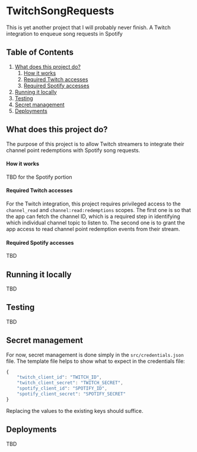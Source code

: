 # TwitchSongRequests
This is yet another project that I will probably never finish. A Twitch 
integration to enqueue song requests in Spotify

## Table of Contents
1. [What does this project do?](#what-does-this-project-do)
    1. [How it works](#how-it-works)
    1. [Required Twitch accesses](#required-twitch-accesses)
    1. [Required Spotify accesses](#required-spotify-accesses)
1. [Running it locally](#running-it-locally)
1. [Testing](#testing)
1. [Secret management](#secret-management)
1. [Deployments](#deployments)

## What does this project do?
The purpose of this project is to allow Twitch streamers to integrate their 
channel point redemptions with Spotify song requests.

#### How it works

TBD for the Spotify portion

#### Required Twitch accesses
For the Twitch integration, this project requires privileged access to the
`channel_read` and `channel:read:redemptions` scopes. The first one is so that
the app can fetch the channel ID, which is a required step in identifying which
individual channel topic to listen to. The second one is to grant the app access
to read channel point redemption events from their stream.

#### Required Spotify accesses

TBD

## Running it locally

TBD

## Testing

TBD

## Secret management
For now, secret management is done simply in the `src/credentials.json` file. 
The template file helps to show what to expect in the credentials file:

```javascript
{
    "twitch_client_id": "TWITCH_ID",
    "twitch_client_secret": "TWITCH_SECRET",
    "spotify_client_id": "SPOTIFY_ID",
    "spotify_client_secret": "SPOTIFY_SECRET"
}
```

Replacing the values to the existing keys should suffice. 

## Deployments

TBD
